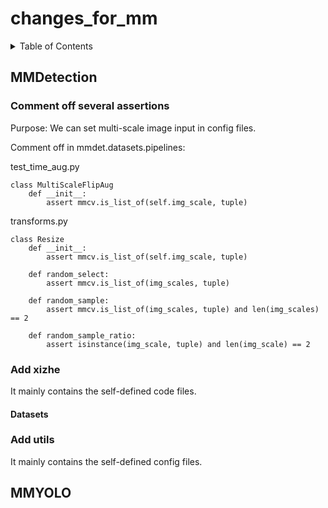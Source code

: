 # changes_for_mm


<!-- TABLE OF CONTENTS -->
<details>
  <summary>Table of Contents</summary>
  <ol>
    <li>
      <a href="#mmdetection">MMDetection</a>
      <ul>
        <li><a href="#comment-off">Comment off several assertions</a></li>
        <li><a href="#add-xizhe">Add xizhe</a></li>
        <ul>
          <li><a href="#add-datasets">Datasets</a></li>
        </ul>
        <li><a href="#add-utils">Add utils</a></li>
      </ul>
    </li>
    <li>
      <a href="#mmyolo">MMYOLO</a>
    </li>
  </ol>
</details>

## MMDetection
### Comment off several assertions

Purpose: We can set multi-scale image input in config files.

Comment off in mmdet.datasets.pipelines:

test_time_aug.py

    class MultiScaleFlipAug
        def __init__: 
            assert mmcv.is_list_of(self.img_scale, tuple)
            
            
transforms.py

    class Resize
        def __init__:
            assert mmcv.is_list_of(self.img_scale, tuple)
            
        def random_select:
            assert mmcv.is_list_of(img_scales, tuple)
            
        def random_sample:
            assert mmcv.is_list_of(img_scales, tuple) and len(img_scales) == 2
            
        def random_sample_ratio:
            assert isinstance(img_scale, tuple) and len(img_scale) == 2


### Add xizhe

It mainly contains the self-defined code files.

#### Datasets


### Add utils

It mainly contains the self-defined config files.




## MMYOLO
